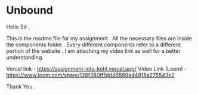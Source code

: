 # Unbound

Hello Sir ,

This is the readme file for my assignment . All the necessary files are inside the components folder . 
Every different components refer to a different portion of the website .
I am attaching my video link as well for a better understanding.

Vercel link - https://assignment-iota-kohl.vercel.app/
Video Link (Loom) - https://www.loom.com/share/128f380ff1dd46889a44818a275543e2

Thank You .
